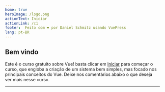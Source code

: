 ```yaml
---
home: true
heroImage: /logo.png
actionText: Iniciar
actionLink: /c1
footer:  Feito com ❤️ por Daniel Schmitz usando VuePress
lang: pt-BR
---
```


## Bem vindo

Este é o curso gratuito sobre Vue! basta clicar em [Iniciar](/c1.md) para começar o curso, que engloba a criação de um sistema bem simples, mas focado nos principais conceitos do Vue. Deixe nos comentários abaixo o que deseja ver mais nesse curso. 

<hr>



<disqus/>
